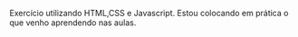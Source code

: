 Exercício utilizando HTML,CSS e Javascript.
Estou colocando em prática o que venho aprendendo nas aulas.
